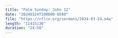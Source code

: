 ```yaml
---
title: "Palm Sunday: John 12"
date: "20240324T100000-0500"
file: "https://cflcn.org/sermons/2024-03-24.m4a"
length: "11415136"
duration: "24:50"
---
```

